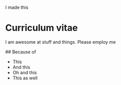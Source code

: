 I made this

# Curriculum vitae

I am awesome at stuff and things. Please employ me

## Because of
 * This
 * And this
 * Oh and this
 * This as well
